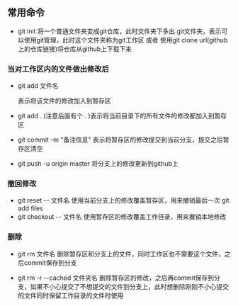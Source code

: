 ## 常用命令

* git init
将一个普通文件夹变成git仓库，此时文件夹下多出.git文件夹，表示可以使用git管理，此时这个文件夹称为git工作区
或者
使用git clone url(github上的仓库链接)将仓库从github上下载下来

### 当对工作区内的文件做出修改后
* git add 文件名

  表示将该文件的修改加入到暂存区
* git add . 
  (注意后面有个 . )表示将当前目录下的所有文件的修改都加入到暂存区

* git commit -m "备注信息"
  表示将暂存区的修改提交到当前分支，提交之后暂存区清空

* git push -u origin master
  将分支上的修改更新到github上

### 撤回修改
* git reset -- 文件名
  使用当前分支上的修改覆盖暂存区，用来撤销最后一次 git add files
* git checkout -- 文件名
  使用暂存区的修改覆盖工作目录，用来撤销本地修改

### 删除
* git rm 文件名
  删除暂存区和分支上的文件，同时工作区也不需要这个文件，之后commit保存到分支

* git rm -r --cached 文件夹名
  删除暂存区的修改，之后再commit保存到分支，如果不小心提交了不想提交的文件到分支上，此时想删除刚刚不小心提交的文件同时保留工作目录的文件时使用